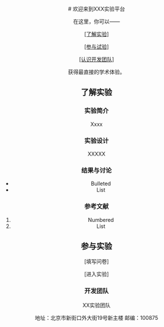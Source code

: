 <body style="text-align:center;">
# 欢迎来到XXX实验平台

在这里，你可以——
<p><a href="#tips">[了解实验]</a></p>
<p><a href="#tips1">[参与试验]</a></p>
<p><a href="#tips2">[认识开发团队]</a></p>

获得最直接的学术体验。

## <a id="tips">了解实验</a>

### 实验简介
<p>Xxxx</p>

### 实验设计
<p>XXXXX</p>

### 结果与讨论
- Bulleted
- List

### 参考文献
1. Numbered
2. List

## <a id="tips1">参与实验</a>
<p>[填写问卷]</p>
<p>[进入实验]</p>

### <a id="tips2">开发团队</a>
<p>XX实验团队</p>
<p>地址：北京市新街口外大街19号新主楼 邮编：100875</p> 

</body >
